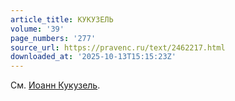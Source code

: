 ```yaml
---
article_title: КУКУЗЕЛЬ
volume: '39'
page_numbers: '277'
source_url: https://pravenc.ru/text/2462217.html
downloaded_at: '2025-10-13T15:15:23Z'
---
```


См. [Иоанн Кукузель](<https://pravenc.ru/text/Иоанн Кукузель.html>).

